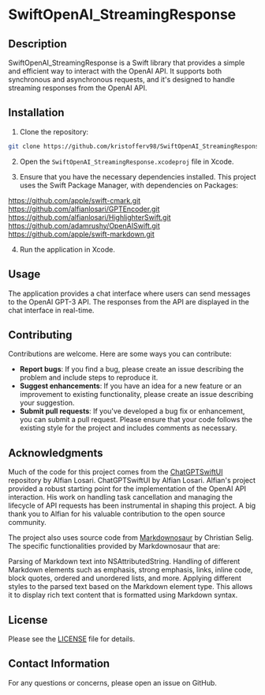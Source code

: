 

# SwiftOpenAI_StreamingResponse

## Description

SwiftOpenAI_StreamingResponse is a Swift library that provides a simple and efficient way to interact with the OpenAI API. It supports both synchronous and asynchronous requests, and it's designed to handle streaming responses from the OpenAI API.

## Installation

1. Clone the repository:

```bash
git clone https://github.com/kristofferv98/SwiftOpenAI_StreamingResponse.git
```

2. Open the `SwiftOpenAI_StreamingResponse.xcodeproj` file in Xcode.

3. Ensure that you have the necessary dependencies installed. This project uses the Swift Package Manager, with dependencies on Packages:

https://github.com/apple/swift-cmark.git
https://github.com/alfianlosari/GPTEncoder.git
https://github.com/alfianlosari/HighlighterSwift.git
https://github.com/adamrushy/OpenAISwift.git
https://github.com/apple/swift-markdown.git

4. Run the application in Xcode.

## Usage

The application provides a chat interface where users can send messages to the OpenAI GPT-3 API. The responses from the API are displayed in the chat interface in real-time.

## Contributing

Contributions are welcome. Here are some ways you can contribute:

- **Report bugs**: If you find a bug, please create an issue describing the problem and include steps to reproduce it.
- **Suggest enhancements**: If you have an idea for a new feature or an improvement to existing functionality, please create an issue describing your suggestion.
- **Submit pull requests**: If you've developed a bug fix or enhancement, you can submit a pull request. Please ensure that your code follows the existing style for the project and includes comments as necessary.

## Acknowledgments

Much of the code for this project comes from the [ChatGPTSwiftUI](https://github.com/alfianlosari/ChatGPTSwiftUI/tree/task-cancellation-starter) repository by Alfian Losari. 
ChatGPTSwiftUI by Alfian Losari. Alfian's project provided a robust starting point for the implementation of the OpenAI API interaction. His work on handling task cancellation and managing the lifecycle of API requests has been instrumental in shaping this project. 
A big thank you to Alfian for his valuable contribution to the open source community.

The project also uses source code from [Markdownosaur](https://github.com/christianselig/Markdownosaur/blob/main/Sources/Markdownosaur/Markdownosaur.swift) by Christian Selig.
The specific functionalities provided by Markdownosaur that are:

Parsing of Markdown text into NSAttributedString.
Handling of different Markdown elements such as emphasis, strong emphasis, links, inline code, block quotes, ordered and unordered lists, and more.
Applying different styles to the parsed text based on the Markdown element type.
This allows it to display rich text content that is formatted using Markdown syntax.
## License

Please see the [LICENSE]([https://github.com/kristofferv98/SwiftOpenAI_StreamingResponse/blob/main/LICENSE](https://github.com/kristofferv98/SwiftOpenAI_StreamingResponse/blob/main/LICENCE)) file for details.

## Contact Information

For any questions or concerns, please open an issue on GitHub.

